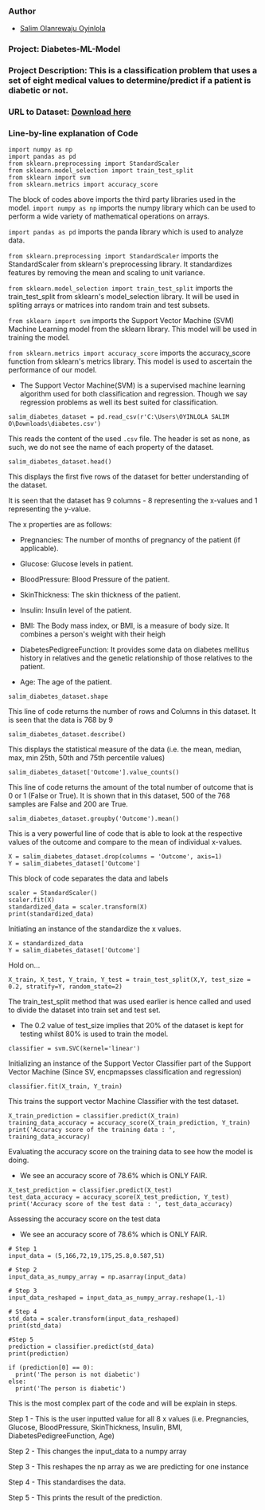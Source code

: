 ### Author

* [Salim Olanrewaju Oyinlola](https://twitter.com/salimopines)

### Project: Diabetes-ML-Model

### Project Description: This is a classification problem that uses a set of eight medical values to determine/predict if a patient is diabetic or not. 

### URL to Dataset: [Download here](https://www.dropbox.com/s/uh7o7uyeghqkhoy/diabetes.csv?dl=0)

### Line-by-line explanation of Code
```
import numpy as np
import pandas as pd
from sklearn.preprocessing import StandardScaler
from sklearn.model_selection import train_test_split
from sklearn import svm
from sklearn.metrics import accuracy_score
```

The block of codes above imports the third party libraries used in the model. 
`import numpy as np` imports the numpy library which can be used to perform a wide variety of mathematical operations on arrays.

`import pandas as pd` imports the panda library which is used to analyze data.

`from sklearn.preprocessing import StandardScaler` imports the StandardScaler from sklearn's preprocessing library. It standardizes features by removing the mean and scaling to unit variance. 

`from sklearn.model_selection import train_test_split` imports the train_test_split from sklearn's model_selection library. It will be used in spliting arrays or matrices into random train and test subsets.

`from sklearn import svm` imports the Support Vector Machine (SVM) Machine Learning model from the sklearn library. This model will be used in training the model. 

`from sklearn.metrics import accuracy_score` imports the accuracy_score function from sklearn's metrics library. This model is used to ascertain the performance of our model. 

- The Support Vector Machine(SVM) is a supervised machine learning algorithm used for both classification and regression. Though we say regression problems as well its best suited for classification.

```
salim_diabetes_dataset = pd.read_csv(r'C:\Users\OYINLOLA SALIM O\Downloads\diabetes.csv') 
```
This reads the content of the used `.csv` file. The header is set as none, as such, we do not see the name of each property of the dataset. 


```
salim_diabetes_dataset.head()
```

This displays the first five rows of the dataset for better understanding of the dataset. 

It is seen that the dataset has 9 columns - 8 representing the x-values and 1 representing the y-value. 

The x properties are as follows:
- Pregnancies: The number of months of pregnancy of the patient (if applicable).

- Glucose: Glucose levels in patient. 

- BloodPressure: Blood Pressure of the patient.

- SkinThickness: The skin thickness of the patient. 

- Insulin: Insulin level of the patient. 

- BMI: The Body mass index, or BMI, is a measure of body size. It combines a person's weight with their heigh

- DiabetesPedigreeFunction: It provides some data on diabetes mellitus history in relatives and the genetic relationship of those relatives to the patient.

- Age: The age of the patient. 

```
salim_diabetes_dataset.shape
```

This line of code returns the number of rows and Columns in this dataset. It is seen that the data is 768 by 9

```
salim_diabetes_dataset.describe()
```

This displays the statistical measure of the data (i.e.  the mean, median, max, min 25th, 50th and 75th percentile values)

```
salim_diabetes_dataset['Outcome'].value_counts()
```

This line of code returns the amount of the total number of outcome that is 0 or 1 (False or True). 
It is shown that in this dataset, 500 of the 768 samples are False and 200 are True. 

```
salim_diabetes_dataset.groupby('Outcome').mean()
```
This is a very powerful line of code that is able to look at the respective values of the outcome and compare to the mean of individual x-values. 

```
X = salim_diabetes_dataset.drop(columns = 'Outcome', axis=1)
Y = salim_diabetes_dataset['Outcome']
```

This block of code separates the data and labels

```
scaler = StandardScaler()
scaler.fit(X)
standardized_data = scaler.transform(X)
print(standardized_data)
```
 Initiating an instance of the standardize the x values. 

 ```
X = standardized_data
Y = salim_diabetes_dataset['Outcome']
 ```

 Hold on...

 ```
X_train, X_test, Y_train, Y_test = train_test_split(X,Y, test_size = 0.2, stratify=Y, random_state=2)
 ```

 The train_test_split method that was used earlier is hence called and used to divide the dataset into train set and test set. 

- The 0.2 value of test_size implies that 20% of the dataset is kept for testing whilst 80% is used to train the model. 

```
classifier = svm.SVC(kernel='linear')
```

Initializing an instance of the Support Vector Classifier part of the Support Vector Machine (Since SV, encpmapsses classification and regression) 

```
classifier.fit(X_train, Y_train)
```
This trains the support vector Machine Classifier with the test dataset. 

```
X_train_prediction = classifier.predict(X_train)
training_data_accuracy = accuracy_score(X_train_prediction, Y_train)
print('Accuracy score of the training data : ', training_data_accuracy)
```
Evaluating the accuracy score on the training data to see how the model is doing.

- We see an accuracy score of 78.6% which is ONLY FAIR.


```
X_test_prediction = classifier.predict(X_test)
test_data_accuracy = accuracy_score(X_test_prediction, Y_test)
print('Accuracy score of the test data : ', test_data_accuracy)
```

Assessing the accuracy score on the test data

- We see an accuracy score of 78.6% which is ONLY FAIR. 

```
# Step 1
input_data = (5,166,72,19,175,25.8,0.587,51)

# Step 2
input_data_as_numpy_array = np.asarray(input_data)

# Step 3
input_data_reshaped = input_data_as_numpy_array.reshape(1,-1)

# Step 4
std_data = scaler.transform(input_data_reshaped)
print(std_data)

#Step 5
prediction = classifier.predict(std_data)
print(prediction)

if (prediction[0] == 0):
  print('The person is not diabetic')
else:
  print('The person is diabetic')
```

This is the most complex part of the code and will be explain in steps. 

Step 1 - This is the user inputted value for all 8 x values (i.e. Pregnancies, Glucose, BloodPressure, SkinThickness, Insulin, BMI, DiabetesPedigreeFunction, Age)

Step 2 - This changes the input_data to a numpy array

Step 3 - This reshapes the np array as we are predicting for one instance

Step 4 - This standardises the data. 

Step 5 - This prints the result of the prediction. 

